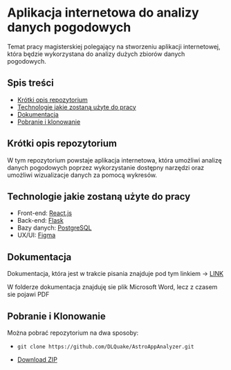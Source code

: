 # Aplikacja internetowa do analizy danych pogodowych
Temat pracy magisterskiej polegający na stworzeniu aplikacji internetowej, która będzie wykorzystana do analizy dużych zbiorów danych pogodowych.

## Spis treści
 * [Krótki opis repozytorium](#krótki-opis-repozytorium)
 * [Technologie jakie zostaną użyte do pracy](#technologie-jakie-zostaną-użyte-do-pracy)
 * [Dokumentacja](#dokumentacja)
 * [Pobranie i klonowanie](#pobranie-i-klonowanie)

## Krótki opis repozytorium
W tym repozytorium powstaje aplikacja internetowa, która umożliwi analizę danych pogodowych poprzez wykorzystanie dostępny narzędzi oraz umożliwi wizualizacje danych za pomocą wykresów.

## Technologie jakie zostaną użyte do pracy

- Front-end: [React.js](https://react.dev/)
- Back-end: [Flask]([https://www.djangoproject.com/](https://flask.palletsprojects.com/en/3.0.x/))
- Bazy danych: [PostgreSQL](https://www.postgresql.org/)
- UX/UI: [Figma](https://www.figma.com/)


## Dokumentacja

Dokumentacja, która jest w trakcie pisania znajduje pod tym linkiem -> [LINK](https://github.com/DLQuake/AstroAppAnalyzer/blob/main/Dokumentacja/)

W folderze dokumentacja znajduję sie plik Microsoft Word, lecz z czasem sie pojawi PDF

## Pobranie i Klonowanie
Można pobrać repozytorium na dwa sposoby:

* ```
  git clone https://github.com/DLQuake/AstroAppAnalyzer.git
  ```
* [Download ZIP](https://github.com/DLQuake/AstroAppAnalyzer/archive/refs/heads/main.zip)
